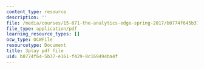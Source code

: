 ```yaml
---
content_type: resource
description: ''
file: /media/courses/15-071-the-analytics-edge-spring-2017/b0774f645b37e161f4298c169494ba4f_uxNfDiKmZ5M.pdf
file_type: application/pdf
learning_resource_types: []
ocw_type: OCWFile
resourcetype: Document
title: 3play pdf file
uid: b0774f64-5b37-e161-f429-8c169494ba4f
---
```

